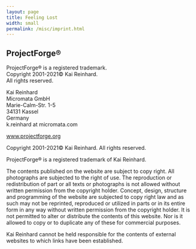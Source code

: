 ```yaml
---
layout: page
title: Feeling Lost
width: small
permalink: /misc/imprint.html
---
```


## ProjectForge®

ProjectForge® is a registered trademark.<br>
Copyright 2001-2021© Kai Reinhard.<br>
All rights reserved.

Kai Reinhard<br>
Micromata GmbH<br>
Marie-Calm-Str. 1-5<br>
34131 Kassel<br>
Germany<br>
k.reinhard at micromata.com<br>

www.projectforge.org

Copyright 2001-2021© Kai Reinhard. All rights reserved.

ProjectForge® is a registered trademark of Kai Reinhard.

The contents published on the website are subject to copy right. All photographs are subjected to the right of use. The reproduction or redistribution of part or all texts or photographs is not allowed without written permission from the copyright holder. 
Concept, design, structure and programming of the website are subjected to copy right law and as such may not be reprinted, reproduced or utilized in parts or in its entire form in any way without written permission from the copyright holder. 
It is not permitted to alter or distribute the contents of this website. Nor is it allowed to copy or to duplicate any of these for commercial purposes.

Kai Reinhard cannot be held responsible for the contents of external websites to which links have been established.


